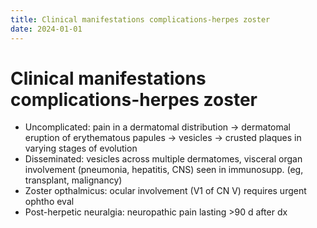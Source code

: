 ```yaml
---
title: Clinical manifestations complications-herpes zoster
date: 2024-01-01
---
```

# Clinical manifestations complications-herpes zoster

* Uncomplicated: pain in a dermatomal distribution → dermatomal eruption of erythematous papules → vesicles → crusted plaques in varying stages of evolution
* Disseminated: vesicles across multiple dermatomes, visceral organ involvement (pneumonia, hepatitis, CNS) seen in immunosupp. (eg, transplant, malignancy)
* Zoster opthalmicus: ocular involvement (V1 of CN V) requires urgent ophtho eval
* Post-herpetic neuralgia: neuropathic pain lasting >90 d after dx
